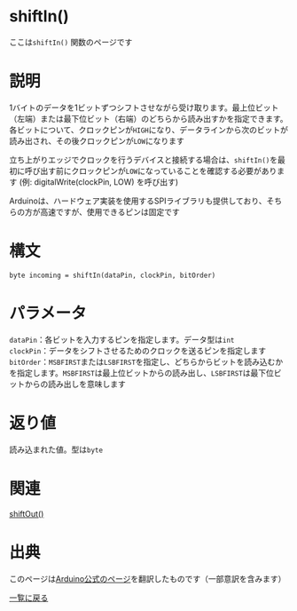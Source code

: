 # shiftIn()

ここは`shiftIn()` 関数のページです

# 説明

1バイトのデータを1ビットずつシフトさせながら受け取ります。最上位ビット（左端）または最下位ビット（右端）のどちらから読み出すかを指定できます。各ビットについて、クロックピンが`HIGH`になり、データラインから次のビットが読み出され、その後クロックピンが`LOW`になります

立ち上がりエッジでクロックを行うデバイスと接続する場合は、`shiftIn()`を最初に呼び出す前にクロックピンが`LOW`になっていることを確認する必要があります (例: digitalWrite(clockPin, LOW) を呼び出す)

Arduinoは、ハードウェア実装を使用するSPIライブラリも提供しており、そちらの方が高速ですが、使用できるピンは固定です

# 構文

`byte incoming = shiftIn(dataPin, clockPin, bitOrder)`

# パラメータ

`dataPin`：各ビットを入力するピンを指定します。データ型は`int`  
`clockPin`：データをシフトさせるためのクロックを送るピンを指定します  
`bitOrder`：`MSBFIRST`または`LSBFIRST`を指定し、どちらからビットを読み込むかを指定します。`MSBFIRST`は最上位ビットからの読み出し、`LSBFIRST`は最下位ビットからの読み出しを意味します  

# 返り値

読み込まれた値。型は`byte`

# 関連

[shiftOut()](./../shiftOut)  

# 出典

このページは[Arduino公式のページ](https://www.arduino.cc/reference/en/language/functions/advanced-io/shiftin/)を翻訳したものです（一部意訳を含みます）

[一覧に戻る](https://docs.nchlab.net/Arduino/ref/)  
